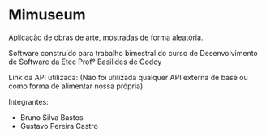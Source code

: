 # Mimuseum
Aplicação de obras de arte, mostradas de forma aleatória.

Software construído para trabalho bimestral do curso de
Desenvolvimento de Software da Etec Prof° Basilides de
Godoy

Link da API utilizada: (Não foi utilizada qualquer API
externa de base ou como forma de alimentar nossa própria)

Integrantes:
- Bruno Silva Bastos
- Gustavo Pereira Castro
